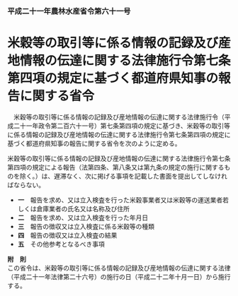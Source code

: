 ### 平成二十一年農林水産省令第六十一号  
# 米穀等の取引等に係る情報の記録及び産地情報の伝達に関する法律施行令第七条第四項の規定に基づく都道府県知事の報告に関する省令  
　米穀等の取引等に係る情報の記録及び産地情報の伝達に関する法律施行令（平成二十一年政令第二百六十一号）第七条第四項の規定に基づき、米穀等の取引等に係る情報の記録及び産地情報の伝達に関する法律施行令第七条第四項の規定に基づく都道府県知事の報告に関する省令を次のように定める。  
  
米穀等の取引等に係る情報の記録及び産地情報の伝達に関する法律施行令第七条第四項の規定による報告（法第四条、第八条又は第九条の規定の施行に関するものを除く。）は、遅滞なく、次に掲げる事項を記載した書面を提出してしなければならない。  
* **一**　報告を求め、又は立入検査を行った米穀事業者又は米穀等の運送業者若しくは倉庫業者の氏名又は名称及び住所  
* **二**　報告を求め、又は立入検査を行った年月日  
* **三**　報告の徴収又は立入検査に係る米穀等の種類  
* **四**　報告の徴収又は立入検査の結果  
* **五**　その他参考となるべき事項  
  
**附　則**  
この省令は、米穀等の取引等に係る情報の記録及び産地情報の伝達に関する法律（平成二十一年法律第二十六号）の施行の日（平成二十二年十月一日）から施行する。  
  
